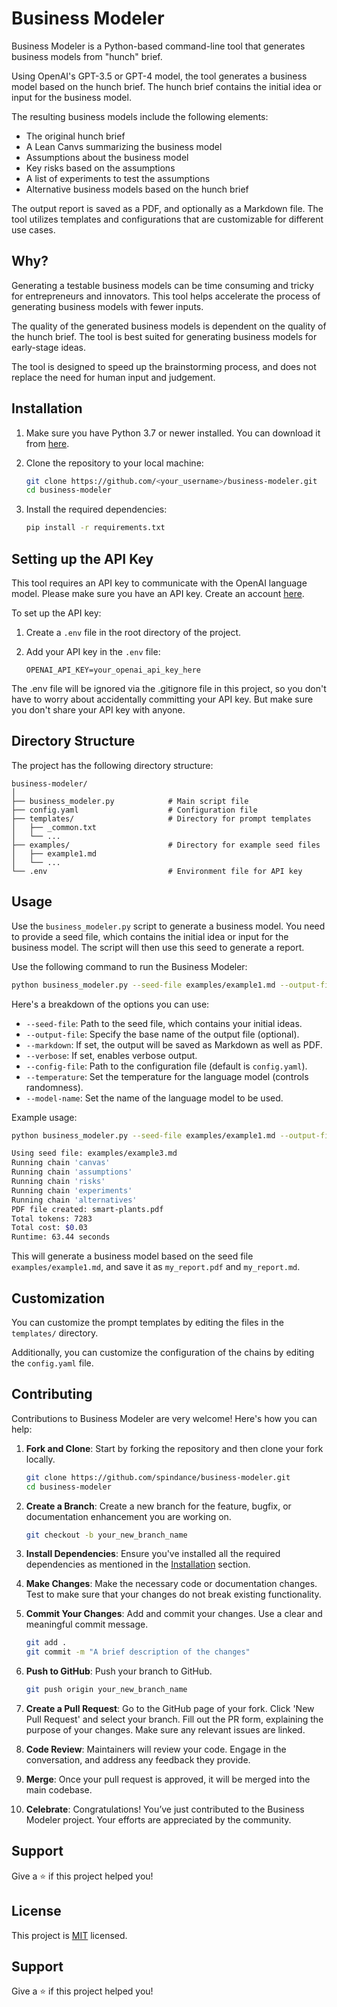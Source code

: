 # Business Modeler

Business Modeler is a Python-based command-line tool that generates business models from "hunch" brief.

Using OpenAI's GPT-3.5 or GPT-4 model, the tool generates a business model based on the hunch brief. The hunch brief contains the initial idea or input for the business model.

The resulting business models include the following elements:

* The original hunch brief
* A Lean Canvs summarizing the business model
* Assumptions about the business model
* Key risks based on the assumptions
* A list of experiments to test the assumptions
* Alternative business models based on the hunch brief

The output report is saved as a PDF, and optionally as a Markdown file. The tool utilizes templates and configurations that are customizable for different use cases.

## Why? 

Generating a testable business models can be time consuming and tricky for entrepreneurs and innovators. This tool helps accelerate the process of generating business models with fewer inputs. 

The quality of the generated business models is dependent on the quality of the hunch brief. The tool is best suited for generating business models for early-stage ideas.

The tool is designed to speed up the brainstorming process, and does not replace the need for human input and judgement.

## Installation

1. Make sure you have Python 3.7 or newer installed. You can download it from [here](https://www.python.org/downloads/).

2. Clone the repository to your local machine:
   ```sh
   git clone https://github.com/<your_username>/business-modeler.git
   cd business-modeler
   ```

3. Install the required dependencies:
   ```sh
   pip install -r requirements.txt
   ```

## Setting up the API Key

This tool requires an API key to communicate with the OpenAI language model. Please make sure you have an API key. Create an account [here](https://platform.openai.com/overview).


To set up the API key:

1. Create a `.env` file in the root directory of the project.
   
2. Add your API key in the `.env` file:
   ```
   OPENAI_API_KEY=your_openai_api_key_here
   ```

The .env file will be ignored via the .gitignore file in this project, so you don't have to worry about accidentally committing your API key. But make sure you don't share your API key with anyone.

## Directory Structure

The project has the following directory structure:

```
business-modeler/
│
├── business_modeler.py            # Main script file
├── config.yaml                    # Configuration file
├── templates/                     # Directory for prompt templates
│   ├── _common.txt
│   └── ...
├── examples/                      # Directory for example seed files
│   ├── example1.md
│   └── ...
└── .env                           # Environment file for API key
```

## Usage

Use the `business_modeler.py` script to generate a business model. You need to provide a seed file, which contains the initial idea or input for the business model. The script will then use this seed to generate a report.

Use the following command to run the Business Modeler:

```sh
python business_modeler.py --seed-file examples/example1.md --output-file my_report
```

Here's a breakdown of the options you can use:

- `--seed-file`: Path to the seed file, which contains your initial ideas.
- `--output-file`: Specify the base name of the output file (optional).
- `--markdown`: If set, the output will be saved as Markdown as well as PDF.
- `--verbose`: If set, enables verbose output.
- `--config-file`: Path to the configuration file (default is `config.yaml`).
- `--temperature`: Set the temperature for the language model (controls randomness).
- `--model-name`: Set the name of the language model to be used.

Example usage:

```sh
python business_modeler.py --seed-file examples/example1.md --output-file my_report --markdown
```

```sh
Using seed file: examples/example3.md
Running chain 'canvas'
Running chain 'assumptions'
Running chain 'risks'
Running chain 'experiments'
Running chain 'alternatives'
PDF file created: smart-plants.pdf
Total tokens: 7283
Total cost: $0.03
Runtime: 63.44 seconds
```

This will generate a business model based on the seed file `examples/example1.md`, and save it as `my_report.pdf` and `my_report.md`.

## Customization

You can customize the prompt templates by editing the files in the `templates/` directory.

Additionally, you can customize the configuration of the chains by editing the `config.yaml` file.

## Contributing

Contributions to Business Modeler are very welcome! Here's how you can help:

1. **Fork and Clone**: Start by forking the repository and then clone your fork locally.

   ```sh
   git clone https://github.com/spindance/business-modeler.git
   cd business-modeler
   ```

2. **Create a Branch**: Create a new branch for the feature, bugfix, or documentation enhancement you are working on.

   ```sh
   git checkout -b your_new_branch_name
   ```

3. **Install Dependencies**: Ensure you've installed all the required dependencies as mentioned in the [Installation](#installation) section.

4. **Make Changes**: Make the necessary code or documentation changes. Test to make sure that your changes do not break existing functionality.

5. **Commit Your Changes**: Add and commit your changes. Use a clear and meaningful commit message.

   ```sh
   git add .
   git commit -m "A brief description of the changes"
   ```

6. **Push to GitHub**: Push your branch to GitHub.

   ```sh
   git push origin your_new_branch_name
   ```

7. **Create a Pull Request**: Go to the GitHub page of your fork. Click 'New Pull Request' and select your branch. Fill out the PR form, explaining the purpose of your changes. Make sure any relevant issues are linked.

8. **Code Review**: Maintainers will review your code. Engage in the conversation, and address any feedback they provide.

9. **Merge**: Once your pull request is approved, it will be merged into the main codebase.

10. **Celebrate**: Congratulations! You’ve just contributed to the Business Modeler project. Your efforts are appreciated by the community.


## Support

Give a ⭐️ if this project helped you!

## License

This project is [MIT](LICENSE) licensed.

## Support

Give a ⭐️ if this project helped you!